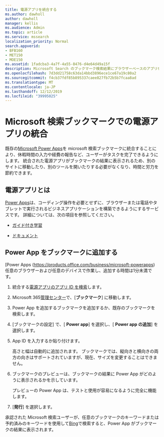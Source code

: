 ```yaml
---
title: 電源アプリを統合する
ms.author: dawholl
author: dawholl
manager: kellis
ms.audience: Admin
ms.topic: article
ms.service: mssearch
localization_priority: Normal
search.appverid:
- BFB160
- MET150
- MOE150
ms.assetid: 1fadcba3-4a7f-4a55-8476-d4e64d49a15f
description: Microsoft Search のブックマーク検索結果にブラウザーベースのアプリを含める
ms.openlocfilehash: 7d3dd21758c63da14bbd3896ece1ce67a19c80a2
ms.sourcegitcommit: f4cb37fdf85b895337caee827fb72b5b7fcaa8ad
ms.translationtype: MT
ms.contentlocale: ja-JP
ms.lasthandoff: 12/12/2019
ms.locfileid: "39995025"
---
```

# <a name="integrate-power-apps-in-microsoft-search-bookmarks"></a>Microsoft 検索ブックマークでの電源アプリの統合
   
既存の[Microsoft Power Apps](https://products.office.com/business/microsoft-powerapps)を microsoft 検索ブックマークに統合することにより、休暇時間の入力や経費の報告など、ユーザーがタスクを完了できるようにします。 統合された電源アプリがブックマークの結果に表示されるため、別のサイトに移動したり、別のツールを開いたりする必要がなくなり、時間と労力を節約できます。
  
## <a name="what-are-power-apps"></a>電源アプリとは

[Power Apps](https://products.office.com/business/microsoft-powerapps)は、コーディング操作を必要とせずに、ブラウザーまたは電話やタブレットで実行されるビジネスアプリケーションを構築できるようにするサービスです。 詳細については、次の項目を参照してください。
  
- [ガイド付き学習](https://docs.microsoft.com/learn/browse/?products=powerapps)
    
- [ドキュメント](https://docs.microsoft.com/powerapps/)
    
## <a name="add-a-power-app-to-a-bookmark"></a>Power App をブックマークに追加する

[Power Apps (https://products.office.com/business/microsoft-powerapps)任意のブラウザーおよび任意のデバイスで作業し、追加する時間は1分未満です。
  
1. 統合する[電源アプリのアプリ ID を検索](https://docs.microsoft.com/powerapps/maker/canvas-apps/get-sessionid#get-an-app-id)します。
    
2. Microsoft 365[管理センター](https://admin.microsoft.com)で、[**ブックマーク**] に移動します。
    
3. Power App を追加するブックマークを追加するか、既存のブックマークを検索します。
    
4. [ブックマークの設定] で、[ **Power app**] を選択し、[ **Power app の追加**] を選択します。
    
5. App ID を入力するか貼り付けます。
    
    高さと幅は自動的に追加されます。 ブックマークでは、縦向きと横向きの両方の向きはサポートされていますが、現在、サイズを変更することはできません。
    
6. ブックマークのプレビューは、ブックマークの結果に Power App がどのように表示されるかを示しています。
    
    プレビューの Power App は、テストと使用が容易になるように完全に機能します。
    
7. [**発行**] を選択します。
    
承認された Microsoft 検索ユーザーが、任意のブックマークのキーワードまたは予約済みのキーワードを使用して[Bing](https://Bing.com)で検索すると、Power App がブックマークの結果に表示されます。
